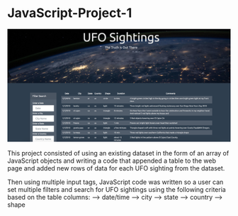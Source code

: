 # JavaScript-Project-1

![Image Description!](https://github.com/parin225/JavaScript-Project-1/blob/master/Image%20for%20README.png)

This project consisted of using an existing dataset in the form of an array of JavaScript objects and writing a code that appended a table to the web page and added new rows of data for each UFO sighting from the dataset. 

Then using multiple input tags, JavaScript code was written so a user can set multiple filters and search for UFO sightings using the following criteria based on the table columns:
  --> date/time
  --> city
  --> state
  --> country
  --> shape 
